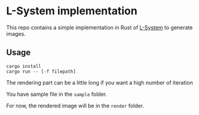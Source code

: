 # L-System implementation

This repo contains a simple implementation in Rust of [L-System](https://en.m.wikipedia.org/wiki/L-system) to generate images.

## Usage

```
cargo install
cargo run -- [-f filepath]
```

The rendering part can be a little long if you want a high number of iteration

You have sample file in the `sample` folder.

For now, the rendered image will be in the `render` folder.